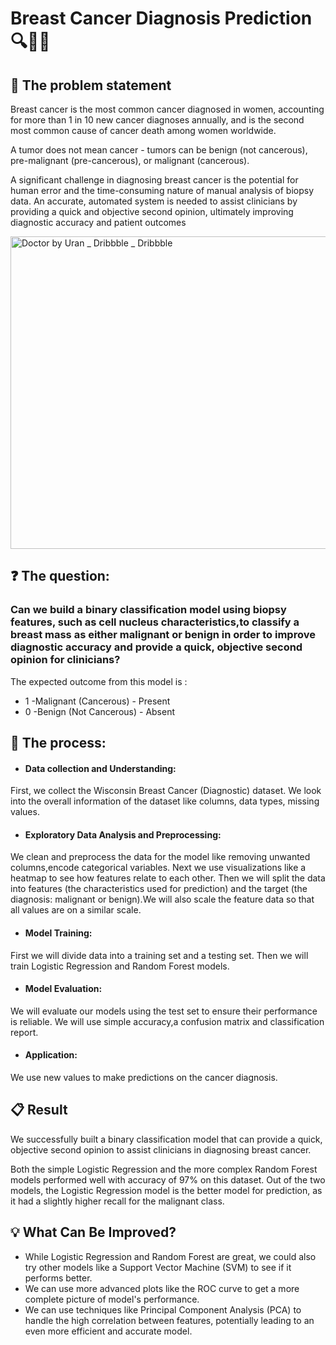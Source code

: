 # Breast Cancer Diagnosis Prediction 🔍👩🏻
 
## 📌 The problem statement
Breast cancer is the most common cancer diagnosed in women, accounting for more than 1 in 10 new cancer diagnoses annually, and is the second most common cause of cancer death among women worldwide.

A tumor does not mean cancer - tumors can be benign (not cancerous), pre-malignant (pre-cancerous), or malignant (cancerous).

A significant challenge in diagnosing breast cancer is the potential for human error and the time-consuming nature of manual analysis of biopsy data. An accurate, automated system is needed to assist clinicians by providing a quick and objective second opinion, ultimately improving diagnostic accuracy and patient outcomes

<img src="https://github.com/user-attachments/assets/1094500d-2171-4ab7-914e-d99f47656452" alt="Doctor by Uran _ Dribbble _ Dribbble" height="500" width="800"/>


## ❓ The question:
### Can we build a binary classification model using biopsy features, such as cell nucleus characteristics,to classify a breast mass as either malignant or benign in order to improve diagnostic accuracy and provide a quick, objective second opinion for clinicians?

The expected outcome from this model is :
* 1 -Malignant (Cancerous) - Present
* 0 -Benign (Not Cancerous) - Absent

## 📝 The process: 
* #### Data collection and Understanding: 
First, we collect the Wisconsin Breast Cancer (Diagnostic) dataset. We look into the overall information of the dataset like columns, data types, missing values.

* #### Exploratory Data Analysis and Preprocessing:
We clean and preprocess the data for the model like removing unwanted columns,encode categorical variables.
Next we use visualizations like a heatmap to see how features relate to each other.
Then we will split the data into features (the characteristics used for prediction) and the target (the diagnosis: malignant or benign).We will also scale the feature data so that all values are on a similar scale. 

* #### Model Training:
First we will divide data into a training set and a testing set. Then we will train Logistic Regression and Random Forest models.

* #### Model Evaluation:
We will evaluate our models using the test set to ensure their performance is reliable. We will use simple accuracy,a confusion matrix and classification report.

* #### Application:
We use new values to make predictions on the cancer diagnosis.

## 📋 Result
We successfully built a binary classification model that can provide a quick, objective second opinion to assist clinicians in diagnosing breast cancer.

Both the simple Logistic Regression and the more complex Random Forest models performed well with accuracy of 97% on this dataset. Out of the two models, the Logistic Regression model is the better model for prediction, as it had a slightly higher recall for the malignant class.

## 💡 What Can Be Improved?
* While Logistic Regression and Random Forest are great, we could also try other models like a Support Vector Machine (SVM) to see if it performs better.
* We can use more advanced plots like the ROC curve to get a more complete picture of model's performance.
* We can use techniques like Principal Component Analysis (PCA) to handle the high correlation between features, potentially leading to an even more efficient and accurate model.
